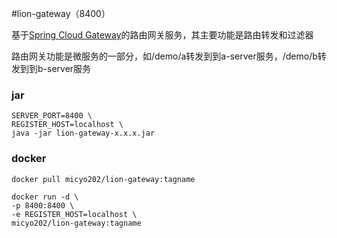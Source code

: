 #lion-gateway（8400）

基于[Spring Cloud Gateway](https://spring.io/projects/spring-cloud-gateway)的路由网关服务，其主要功能是路由转发和过滤器

路由网关功能是微服务的一部分，如/demo/a转发到到a-server服务，/demo/b转发到到b-server服务

### jar
```shell script
SERVER_PORT=8400 \
REGISTER_HOST=localhost \
java -jar lion-gateway-x.x.x.jar
```

### docker
```shell script
docker pull micyo202/lion-gateway:tagname
```
```shell script
docker run -d \
-p 8400:8400 \
-e REGISTER_HOST=localhost \
micyo202/lion-gateway:tagname
```